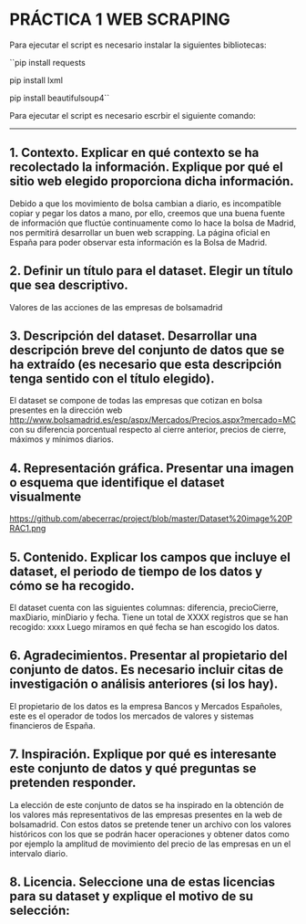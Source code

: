 # PRÁCTICA 1 WEB SCRAPING

Para ejecutar el script es necesario instalar la siguientes bibliotecas:

``pip install requests

  pip install lxml

  pip install beautifulsoup4``

Para ejecutar el script es necesario escrbir el siguiente comando:

***
## 1. Contexto. Explicar en qué contexto se ha recolectado la información. Explique por qué el sitio web elegido proporciona dicha información. 

Debido a que los movimiento de bolsa cambian a diario, es incompatible copiar y pegar los datos a mano, por ello, creemos que una buena fuente de información que fluctúe continuamente como lo hace la bolsa de Madrid, nos permitirá desarrollar un buen web scrapping.
La página oficial en España para poder observar esta información es la Bolsa de Madrid.

## 2. Definir un título para el dataset. Elegir un título que sea descriptivo. 

Valores de las acciones de las empresas de bolsamadrid

## 3. Descripción del dataset. Desarrollar una descripción breve del conjunto de datos que se ha extraído (es necesario que esta descripción tenga sentido con el título elegido). 

El dataset se compone de todas las empresas que cotizan en bolsa presentes en la dirección web http://www.bolsamadrid.es/esp/aspx/Mercados/Precios.aspx?mercado=MC con su diferencia porcentual respecto al cierre anterior, precios de cierre, máximos y mínimos diarios. 

## 4. Representación gráfica. Presentar una imagen o esquema que identifique el dataset visualmente 

https://github.com/abecerrac/project/blob/master/Dataset%20image%20PRAC1.png

## 5. Contenido. Explicar los campos que incluye el dataset, el periodo de tiempo de los datos y cómo se ha recogido. 

El dataset cuenta con las siguientes columnas: diferencia, precioCierre, maxDiario, minDiario y fecha.
Tiene un total de XXXX registros que se han recogido: xxxx
Luego miramos en qué fecha se han escogido los datos.

## 6. Agradecimientos. Presentar al propietario del conjunto de datos. Es necesario incluir citas de investigación o análisis anteriores (si los hay). 

El propietario de los datos es la empresa Bancos y Mercados Españoles, este es el operador de todos los mercados de valores y sistemas financieros de España.

## 7. Inspiración. Explique por qué es interesante este conjunto de datos y qué preguntas se pretenden responder. 

La elección de este conjunto de datos se ha inspirado en la obtención de los valores más representativos de las empresas presentes en la web de bolsamadrid. Con estos datos se pretende tener un archivo con los valores históricos con los que se podrán hacer operaciones y obtener datos como por ejemplo la amplitud de movimiento del precio de las empresas en un el intervalo diario.

## 8. Licencia. Seleccione una de estas licencias para su dataset y explique el motivo de su selección: 

